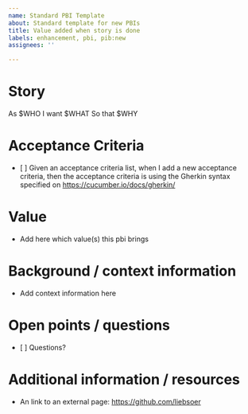 ```yaml
---
name: Standard PBI Template
about: Standard template for new PBIs
title: Value added when story is done
labels: enhancement, pbi, pib:new
assignees: ''

---
```


# Story
<!-- describe from a user perspective which value is added -->
As $WHO
I want $WHAT
So that $WHY


# Acceptance Criteria
<!-- Define when the story is done -->
<!-- Gherkin is a great way to formulate acceptance criteria ;) -->
- [ ] Given an acceptance criteria list, when I add a new acceptance criteria, then the acceptance criteria is using the Gherkin syntax specified on https://cucumber.io/docs/gherkin/


# Value
<!-- Describe here what this PBI brings for value. You can also add values here which don't fit into the story -->
- Add here which value(s) this pbi brings


<!-- Set the context of the PBI -->
# Background / context information
- Add context information here


# Open points / questions
<!-- If there are things unclear or needs to be decided -->
- [ ] Questions?


# Additional information / resources
<!-- Any important additional information or resource which don't fit into another section -->
- An link to an external page: https://github.com/liebsoer
